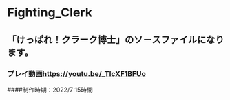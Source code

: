 # Fighting_Clerk
## 「けっぱれ！クラーク博士」のソ－スファイルになります。
### プレイ動画<https://youtu.be/_TIcXF1BFUo>
####制作時期：2022/7 15時間
